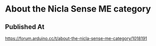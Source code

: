 # About the Nicla Sense ME category

## Published At

https://forum.arduino.cc/t/about-the-nicla-sense-me-category/1018191
